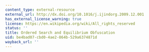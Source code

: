 ```yaml
---
content_type: external-resource
external_url: http://dx.doi.org/10.1016/j.ijindorg.2009.12.001
has_external_license_warning: true
license: https://en.wikipedia.org/wiki/All_rights_reserved
status: ''
title: Ordered Search and Equilibrium Obfuscation
uid: be4bad07-cbd0-4ae2-864b-529a6374871d
wayback_url: ''
---
```

